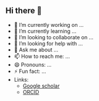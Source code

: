 ## Hi there 👋

<!--
**MasahitoUWAMICHI/MasahitoUWAMICHI** is a ✨ _special_ ✨ repository because its `README.md` (this file) appears on your GitHub profile.

Here are some ideas to get you started:
-->

- 🔭 I’m currently working on ...
- 🌱 I’m currently learning ...
- 👯 I’m looking to collaborate on ...
- 🤔 I’m looking for help with ...
- 💬 Ask me about ...
- 📫 How to reach me: ...
- 😄 Pronouns: ...
- ⚡ Fun fact: ...
- Links:
  - [Google scholar](https://scholar.google.com/citations?user=eP2GZzEAAAAJ&hl=ja)
  - [ORCID](https://orcid.org/0009-0000-7066-891X)
